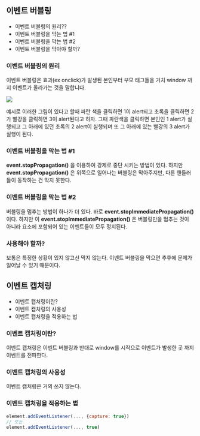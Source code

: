 ## 이벤트 버블링 
- 이벤트 버블링의 원리??
- 이벤트 버블링을 막는 법 #1
- 이벤트 버블링을 막는 법 #2
- 이벤트 버블링을 막아야 할까?

### 이벤트 버블링의 원리
이벤트 버블링은 효과(ex onclick)가 발생된 본인부터 부모 태그들을 거처 window 까지 이벤트가 올라가는 것을 말합니다. 

![](https://velog.velcdn.com/images/ethen1264/post/6311f77c-5720-4e6b-9840-fbfdc3e284ad/image.png)

예시로 이러한 그림이 있다고 할때 파란 색을 클릭하면 1이 alert되고 초록을 클릭하면 2가 빨강을 클릭하면 3이 alert된다고 하자. 그때 파란색을 클릭하면 본인인 1 alert가 실행되고 그 아래에 있던 초록의 2 alert이 실행되며 또 그 아래에 있는 빨강의 3 alert가 실행이 된다. 

### 이벤트 버블링을 막는 법 #1
**event.stopPropagation()** 을 이용하여 강제로 중단 시키는 방법이 있다. 하지만 **event.stopPropagation()** 은 위쪽으로 일어나는 버블링은 막아주지만, 다른 핸들러들이 동작하는 건 막지 못한다.

### 이벤트 버블링을 막는 법 #2
버블링을 멈추는 방법이 하나가 더 있다. 바로 **event.stopImmediatePropagation()** 이다. 하지만 이 **event.stopImmediatePropagation()** 은 버블링만을 멈추는 것이 아니라 요소에 포함되어 있는 이벤트들이 모두 정지된다.

### 사용해야 할까?
보통은 특정한 상황이 있지 않고선 막지 않는다. 이벤트 버블링을 막으면 추후에 문제가 일어날 수 있기 때문이다.

## 이벤트 캡처링 
- 이벤트 캡처링이란?
- 이벤트 캡처링의 사용성
- 이벤트 캡처링을 적용하는 법

### 이벤트 캡처링이란?
이벤트 캡처링은 이벤트 버블링과 반대로 window를 시작으로 이벤트가 발생한 곳 까지 이벤트를 전파한다.

### 이벤트 캡처링의 사용성 
이벤트 캡처링은 거의 쓰지 않는다.

### 이벤트 캡처링을 적용하는 법

```js
element.addEventListener(..., {capture: true})
// 또는
element.addEventListener(..., true)
```